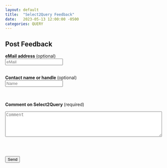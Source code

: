 ```yaml
---
layout: default
title:  "Select2Query Feedback"
date:   2023-05-13 12:00:00 -0500
categories: QUERY
---
```


## Post Feedback


<form 
  id="select2queryfeedback-form"
  method="POST" 
  action="https://script.google.com/macros/s/AKfycby0qz6X2lhBNEHjuh_yg_3qNBwGKnLF6V78XMrDhZ-Qlww4vNd8W1dPJDAYSv2aG5KW/exec"
  
>
  <label for="eMail"><b>eMail address </b>(optional)</label><br>
  <input name="eMail" type="email" placeholder="eMail" >

  <br>
  <label for="Name"><b>Contact name or handle </b>(optional)</label><br>
  <input name="Name" type="text" placeholder="Name" >

  <br><br>
  <label for="Comment"><b>Comment on Select2Query </b>(required)</label>
  <textarea id="Comment" name="Comment" rows="5" cols="60" placeholder="Comment" required></textarea>
  <br><br>

  <input type="hidden" name="Project" value="Select2Query" />

  <button type="submit">Send</button>

   <script src="{{ '/assets/js/Web2QueryFeedback.js' | relative_url }}"></script>
</form>